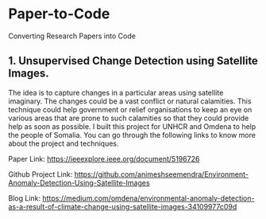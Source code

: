 # Paper-to-Code
Converting Research Papers into Code

## 1. Unsupervised Change Detection using Satellite Images.
The idea is to capture changes in a particular areas using satellite imaginary. The changes could be a vast conflict or natural calamities. This technique could help government or relief organisations to keep an eye on various areas that are prone to such calamities so that they could provide help as soon as possible. I built this project for UNHCR and Omdena to help the people of Somalia. You can go through the following links to know more about the project and techniques.

Paper Link: https://ieeexplore.ieee.org/document/5196726

Github Project Link: https://github.com/animeshseemendra/Environment-Anomaly-Detection-Using-Satellite-Images

Blog Link: https://medium.com/omdena/environmental-anomaly-detection-as-a-result-of-climate-change-using-satellite-images-34109977c09d
